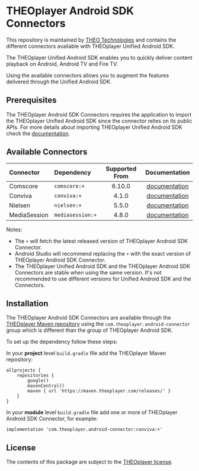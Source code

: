 # THEOplayer Android SDK Connectors

This repository is maintained by [THEO Technologies](https://www.theoplayer.com/) and contains the different connectors available with THEOplayer Unified Android SDK.

The THEOplayer Unified Android SDK enables you to quickly deliver content playback on Android, Android TV and Fire TV.

Using the available connectors allows you to augment the features delivered through the Unified Android SDK. 

## Prerequisites

The THEOplayer Android SDK Connectors requires the application to import the THEOplayer Unified Android SDK since the connector relies on its public APIs.
For more details about importing THEOplayer Unified Android SDK check the [documentation](https://docs.theoplayer.com/getting-started/01-sdks/02-android-unified/00-getting-started.md).

## Available Connectors

| Connector    | Dependency       | Supported From |                      Documentation                       |
|:-------------|:-----------------|:--------------:|:--------------------------------------------------------:|
| Comscore     | `comscore:+`     |     6.10.0     | [documentation](connectors/analytics/comscore/README.md) |
| Conviva      | `conviva:+`      |     4.1.0      | [documentation](connectors/analytics/conviva/README.md)  |
| Nielsen      | `nielsen:+`      |     5.5.0      | [documentation](connectors/analytics/nielsen/README.md)  |
| MediaSession | `mediasession:+` |     4.8.0      |    [documentation](connectors/mediasession/README.md)    |

Notes:
* The `+` will fetch the latest released version of THEOplayer Android SDK Connector.
* Android Studio will recommend replacing the `+` with the exact version of THEOplayer Android SDK Connector.
* The THEOplayer Unified Android SDK and the THEOplayer Android SDK Connectors are stable when using the same version.
It's not recommended to use different versions for Unified Android SDK and the Connectors.

## Installation

The THEOplayer Android SDK Connectors are available through the [THEOplayer Maven repository](https://maven.theoplayer.com/) using the `com.theoplayer.android-connector` group which is different than the group of THEOplayer Android SDK.

To set up the dependency follow these steps:

In your **project** level `build.gradle` file add the THEOplayer Maven repository:

```
allprojects {
    repositories {
        google()
        mavenCentral()
        maven { url 'https://maven.theoplayer.com/releases/' }
    }
}
```

In your **module** level `build.gradle` file add one or more of THEOplayer Android SDK Connector, for example:

```
implementation 'com.theoplayer.android-connector:conviva:+'
```

## License

The contents of this package are subject to the [THEOplayer license](https://www.theoplayer.com/terms).
